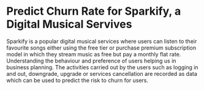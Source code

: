 # Predict Churn Rate for Sparkify, a Digital Musical Servives

Sparkify is a popular digital musical services where users can listen to their favourite songs either using the free tier or purchase premium subscription model in which
they stream music as free but pay a monthly flat rate. Understanding the behaviour and preference of users helping us in business planning. The activities carried out by the users such as logging in and out, downgrade, upgrade or services cancellation are recorded as data which can be used to predict the risk to churn for users.
